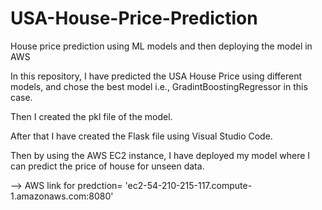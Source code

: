 # USA-House-Price-Prediction
House price prediction using ML models and then deploying the model in AWS

In this repository, I have predicted the USA House Price using different models,
and chose the best model i.e., GradintBoostingRegressor in this case.

Then I created the pkl file of the model.

After that I have created the Flask file using Visual Studio Code.

Then by using the AWS EC2 instance, I have deployed my model where I can predict the price of house for unseen data.

--> AWS link for predction= 'ec2-54-210-215-117.compute-1.amazonaws.com:8080'
